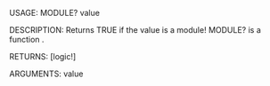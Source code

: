 USAGE:
     MODULE? value 

DESCRIPTION:
     Returns TRUE if the value is a module!
     MODULE? is a function .

RETURNS: [logic!]

ARGUMENTS:
    value
